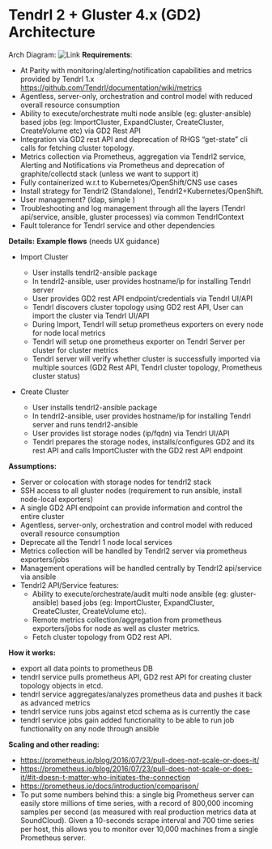 # Tendrl 2 + Gluster 4.x (GD2) Architecture

Arch Diagram:
![Link](https://i.imgur.com/nt6drkp.jpg)
**Requirements**: 
- At Parity with monitoring/alerting/notification capabilities and metrics provided by Tendrl 1.x
https://github.com/Tendrl/documentation/wiki/metrics
- Agentless, server-only, orchestration and control model with reduced overall resource consumption
- Ability to execute/orchestrate multi node ansible (eg: gluster-ansible)  based jobs (eg: ImportCluster, ExpandCluster, CreateCluster, CreateVolume etc) via GD2 Rest API
- Integration via GD2 rest API and deprecation of RHGS “get-state” cli calls for fetching cluster topology.
- Metrics collection via Prometheus, aggregation via Tendrl2 service, Alerting and Notifications via Prometheus and  deprecation of graphite/collectd stack (unless we want to support it)
- Fully containerized w.r.t to Kubernetes/OpenShift/CNS use cases
- Install strategy for Tendrl2 (Standalone), Tendrl2+Kubernetes/OpenShift.
- User management? (ldap, simple )
- Troubleshooting and log management through all the layers (Tendrl api/service, ansible, gluster processes) via common TendrlContext
- Fault tolerance for Tendrl service and other dependencies

**Details:**
**Example flows** (needs UX guidance)
- Import Cluster
   - User installs tendrl2-ansible package
   - In tendrl2-ansible, user provides hostname/ip for installing Tendrl server
   - User provides GD2 rest API endpoint/credentials via Tendrl UI/API
   - Tendrl discovers cluster topology using GD2 rest API, User can import the cluster via Tendrl UI/API
   - During Import, Tendrl will setup prometheus exporters on every node for node local metrics
   - Tendrl will setup one prometheus exporter on Tendrl Server per cluster for cluster metrics
   - Tendrl server will verify whether cluster is  successfully imported via multiple sources (GD2 Rest API, Tendrl cluster topology, Prometheus cluster status)

- Create Cluster
   - User installs tendrl2-ansible package
   - In tendrl2-ansible, user provides hostname/ip for installing Tendrl server and runs tendrl2-ansible
   - User provides list storage nodes (ip/fqdn) via Tendrl UI/API
   - Tendrl prepares the storage nodes, installs/configures GD2 and its rest API and calls ImportCluster with the GD2 rest API endpoint


**Assumptions:**
- Server or colocation with storage nodes for tendrl2 stack
- SSH access to all gluster nodes (requirement to run ansible, install node-local exporters)
- A single GD2 API endpoint can provide information and control the entire cluster
- Agentless, server-only, orchestration and control model with reduced overall resource consumption
- Deprecate all the Tendrl 1 node local services
- Metrics collection will be handled by Tendrl2 server via prometheus exporters/jobs
- Management operations will be handled centrally by Tendrl2 api/service via ansible
- Tendrl2 API/Service features:
   - Ability to execute/orchestrate/audit multi node ansible (eg: gluster-ansible) based jobs (eg: ImportCluster, ExpandCluster, CreateCluster, CreateVolume etc).
   - Remote metrics collection/aggregation from prometheus exporters/jobs for node as well as cluster metrics.
   - Fetch cluster topology from GD2 rest API.
 

**How it works:**
- export all data points to prometheus DB
- tendrl service pulls prometheus API, GD2 rest API for creating cluster topology objects in etcd.
- tendrl service aggregates/analyzes prometheus data and pushes it back as advanced metrics
- tendrl service runs jobs against etcd schema as is currently the case
- tendrl service jobs gain added functionality to be able to run job functionality on any node through ansible

**Scaling and other reading:**
- https://prometheus.io/blog/2016/07/23/pull-does-not-scale-or-does-it/
- https://prometheus.io/blog/2016/07/23/pull-does-not-scale-or-does-it/#it-doesn-t-matter-who-initiates-the-connection
- https://prometheus.io/docs/introduction/comparison/
- To put some numbers behind this: a single big Prometheus server can easily store millions of time series, with a record of 800,000 incoming samples per second (as measured with real production metrics data at SoundCloud). Given a 10-seconds scrape interval and 700 time series per host, this allows you to monitor over 10,000 machines from a single Prometheus server.

